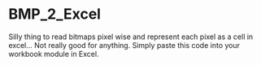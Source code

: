 # BMP_2_Excel
Silly thing to read bitmaps pixel wise and represent each pixel as a cell in excel... Not really good for anything.
Simply paste this code into your workbook module in Excel.

